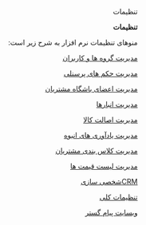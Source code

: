 <div dir='rtl'>

تنظیمات
 
**تنظیمات**

منوهای تنظیمات نرم افزار به شرح زیر است:

[مدیریت گروه ها و کاربران](Setting/GroupsManagementAndUsers.md)

[مدیریت حکم های پرسنلی](Setting/SecurityItemAuthorize.md)

[مدیریت اعضای باشگاه مشتریان](Setting/Customersclubmanagement.md)

[مدیریت انبارها](Setting/Warehousemanagement.md)

[مدیریت اصالت کالا](Setting/Authenticityofgoodsmanagement.md)

[مدیریت یادآوری های انبوه](Setting/ReminderManagement.md)

[مدیریت کلاس بندی مشتریان](Setting/ClientsClassroomManagement.md)

[مدیریت لیست قیمت ها](Setting/Pricelistmanagement.md)

[CRMشخصی سازی](Setting/Personalizing.md)

[تنظیمات کلی](Setting/TotalSetting.md)

[وبسایت پیام گستر](payamgostar.com)